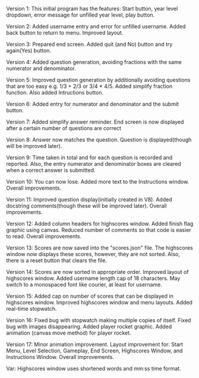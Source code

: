 Version 1:
This initial program has the features: Start button, year level dropdown, error message for unfilled year level, play button.

Version 2:
Added username entry and error for unfilled username. Added back button to return to menu. Improved layout.

Version 3:
Prepared end screen. Added quit (and No) button and try again(Yes) button.

Version 4:
Added question generation, avoiding fractions with the same numerator and denominator.

Version 5:
Improved question generation by additionally avoiding questions that are too easy e.g. 1/3 + 2/3 or 3/4 * 4/5. Added simplify fraction function. Also added Intructions button.

Version 6:
Added entry for numerator and denominator and the submit button.

Version 7:
Added simplify answer reminder. End screen is now displayed after a certain number of questions are correct

Version 8:
Answer now matches the question. Question is displayed(though will be improved later).

Version 9:
Time taken in total and for each question is recorded and reported. Also, the entry numerator and denominator boxes are cleared when a correct answer is submitted.

Version 10:
You can now lose. Added more text to the Instructions window. Overall improvements.

Version 11:
Improved question display(initially created in V8). Added docstring comments(though these will be improved later). Overall improvements.

Version 12:
Added column headers for highscores window. Added finish flag graphic using canvas. Reduced number of comments so that code is easier to read. Overall improvements.

Version 13:
Scores are now saved into the "scores.json" file. The highscores window now displays these scores, however, they are not sorted. Also, there is a reset button that clears the file.

Version 14:
Scores are now sorted in appropriate order. Improved layout of highscores window. Added username length cap of 18 characters. May switch to a monospaced font like courier, at least for username.

Version 15:
Added cap on number of scores that can be displayed in highscores window. Improved highscores window and menu layouts. Added real-time stopwatch.

Version 16:
Fixed bug with stopwatch making multiple copies of itself. Fixed bug with images disappearing. Added player rocket graphic. Added animation (canvas move method) for player rocket.

Version 17:
Minor animation improvement. Layout improvement for: Start Menu, Level Selection, Gameplay, End Screen, Highscores Window, and Instructions Window. Overall improvements.

Var:
Highscores window uses shortened words and mm:ss time format.
